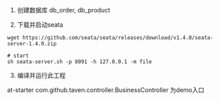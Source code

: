 1. 创建数据库 db_order, db_product

2. 下载并启动seata
```
wget https://github.com/seata/seata/releases/download/v1.4.0/seata-server-1.4.0.zip

# start
sh seata-server.sh -p 8091 -h 127.0.0.1 -m file
```
3. 编译并运行此工程

at-starter com.github.taven.controller.BusinessController 为demo入口